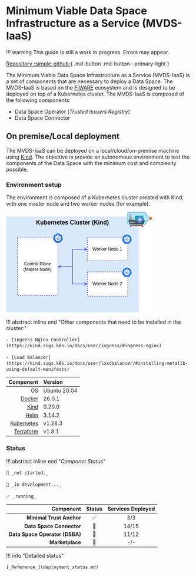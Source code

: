 # Minimum Viable Data Space Infrastructure as a Service (MVDS-IaaS)

!!! warning
    This guide is still a work in progress. Errors may appear.

[Repository :simple-github:](https://github.com/CitCom-VRAIN/Minimum_Viable_DataSpace_Infrastructure){ .md-button .md-button--primary-light }

The Minimum Viable Data Space Infrastructure as a Service (MVDS-IaaS) is a set of components that are necessary to deploy a Data Space. The MVDS-IaaS is based on the [FIWARE](https://www.fiware.org/) ecosystem and is designed to be deployed on top of a Kubernetes cluster. The MVDS-IaaS is composed of the following components:

- Data Space Operator (*Trusted Issuers Registry*)
- Data Space Connector

## On premise/Local deployment

The MVDS-IaaS can be deployed on a local/cloud/on-premise machine using [Kind](https://kind.sigs.k8s.io/). The objective is provide an autonomous environment to test the components of the Data Space with the minimum cost and complexity possible.

### Environment setup

The environment is composed of a Kubernetes cluster created with Kind, with one master node and two worker nodes (for example).

![kind_cluster](img/kind_cluster.png)

!!! abstract inline end "Other components that need to be installed in the cluster:"

    - [Ingress Nginx Controller](https://kind.sigs.k8s.io/docs/user/ingress/#ingress-nginx)

    - [Load Balancer](https://kind.sigs.k8s.io/docs/user/loadbalancer/#installing-metallb-using-default-manifests)


| **Component** | **Version** |
| ------------: | :---------- |
| OS            | Ubuntu 20.04  |
| [Docker](https://docs.docker.com/engine/install/ubuntu/) | 26.0.1 |
| [Kind](https://kind.sigs.k8s.io/docs/user/quick-start/#installing-from-release-binaries) | 0.20.0 |
| [Helm](https://helm.sh/docs/intro/install/#from-apt-debianubuntu) | 3.14.2 |
| [Kubernetes](https://kubernetes.io/docs/tasks/tools/install-kubectl-linux/) |  v1.28.3 |
| [Terraform](https://developer.hashicorp.com/terraform/install?product_intent=terraform) |  v1.8.1 |


### Status

!!! abstract inline end "_Componet Status_"

    🛑 _not started._
    
    👷 _in development..._

    ✅ _running_

|         **Component**          |  **Status**  | **Services Deployed** |
| -----------------------------: | :----------: | :-------------------: |
| **Minimal Trust Anchor**       |      ✅      |           3/3         |
| **Data Space Connector**       |      👷      |          14/15        |
| **Data Space Operator (DSBA)** |      👷      |          11/12        |
| **Marketplace**                |      🛑      |          -/-          |

!!! info "Detailed status"

    [_Reference_](deployment_status.md)
